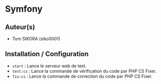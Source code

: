 # Symfony
## Auteur(s)
- Tom SIKORA (siko0001)

## Installation / Configuration
- `start` : Lance le serveur web de test.
- `test:cs` : Lance la commande de vérification du code par PHP CS Fixer.
- `fix:cs` : Lance la commande de correction du code par PHP CS Fixer.

